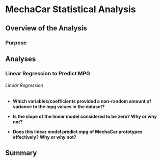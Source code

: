 # MechaCar Statistical Analysis

## Overview of the Analysis 

### Purpose


## Analyses

### Linear Regression to Predict MPG

###### Linear Regression
> 

- **Which variables/coefficients provided a non-random amount of variance to the mpg values in the dataset?**

- **Is the slope of the linear model considered to be zero? Why or why not?**

- **Does this linear model predict mpg of MechaCar prototypes effectively? Why or why not?**


## Summary


